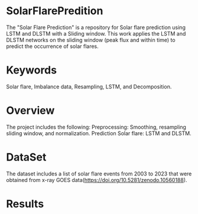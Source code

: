 # SolarFlarePredition
The "Solar Flare Prediction" is a repository for Solar flare  prediction using LSTM and DLSTM with a Sliding window.
This work applies the LSTM and DLSTM networks on the sliding window (peak flux and within time) to predict the occurrence of solar flares. 

 # Keywords
Solar flare, Imbalance data, Resampling, LSTM, and Decomposition.

# Overview
The project includes the following:
Preprocessing: Smoothing, resampling sliding window, and normalization.
Prediction Solar flare: LSTM and DLSTM.

# DataSet
The dataset includes a list of solar flare events from 2003 to 2023 that were obtained  from x-ray GOES data(https://doi.org/10.5281/zenodo.10560188). 

# Results
